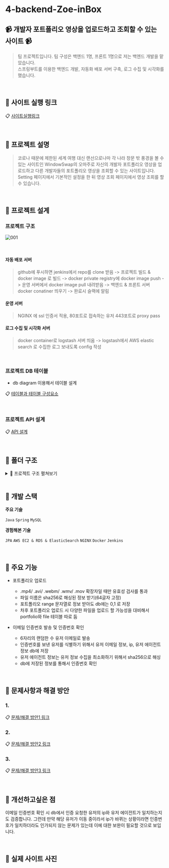 # 4-backend-Zoe-inBox

## 📹 개발자 포트폴리오 영상을 업로드하고 조회할 수 있는 사이트 📹

> 팀 프로젝트입니다. 팀 구성은 백엔드 1명, 프론트 1명으로 저는 백엔드 개발을 맡았습니다. <br>
> 스프링부트를 이용한 백엔드 개발, 자동화 배포 서버 구축, 로그 수집 및 시각화를 했습니다.

<br>


## :pushpin: 사이트 실행 링크

:clipboard: [사이트실행링크](https://in-box.co.kr/)


<br>

## :pushpin: 프로젝트 설명


> 코로나 때문에 제한된 세계 여행 대신 랜선으로나마 각 나라 창문 밖 풍경을 볼 수 있는 사이트인 WindowSwap의 오마주로
> 자신의 개발자 포트폴리오 영상을 업로드하고 다른 개발자들의 포트폴리오 영상을 조회할 수 있는 사이트입니다.
> Setting 페이지에서 기본적인 설정을 한 뒤 영상 조회 페이지에서 영상 조회를 할 수 있습니다.


<br>


## 📌 프로젝트 설계
### 프로젝트 구조

![001](https://user-images.githubusercontent.com/98700133/192776047-1db386b0-c80f-4dfc-b4ff-c82a0eccd6f3.png)

<br>

#### 자동 배포 서버

> github에 푸시하면 jenkins에서 repo를 clone 받음 -> 프로젝트 빌드 & docker image 로 빌드 -> docker private registry에 docker image push -> 운영 서버에서 docker image pull 내려받음 -> 백엔드 & 프론트 서버 docker conatiner 띄우기 -> 완료시 슬랙에 알림

#### 운영 서버

> NGINX 에 ssl 인증서 적용, 80포트로 접속하는 유저 443포트로 proxy pass

#### 로그 수집 및 시각화 서버

> docker container로 logstash 서버 띄움 -> logstash에서 AWS elastic search 로 수집한 로그 보내도록 config 작성


<br>

### 프로젝트 DB 테이블
- db diagram 이용해서 테이블 설계

:clipboard: [테이블과 테이블 구성요소](https://closed-glade-095.notion.site/ERD-7c5b5591bc4049488209e1f8cf4c7439)


<br>

### 프로젝트 API 설계


:clipboard: [API 설계](https://closed-glade-095.notion.site/IN-BOX-API-def2c1b66a254d8c98d76067260c553d)


<br>


## 📁 폴더 구조



<details>
    <summary> 🧷 프로젝트 구조 펼쳐보기</summary>

```bash
main
├── java
│   ├── inbox.inbox
│   │   ├──  config
│   │   │   ├──  ApplicationContextConfig
│   │   │   ├──  CorsConfig
│   │   │   └──  WebMvcConfig
│   │   ├──  cookie # SameSite가 아닐 때 요청에 대해 쿠키가 바로 받아와지지 않고 다음 요청에 받아와지는 문제 해결하기 위한 API 작성 
│   │   │   ├──  CookieController
│   │   │   └──  CookieResponseMessage
│   │   ├──  exception # 예외 관련 디렉토리
│   │   │   ├──  CustomizedExceptionHandler
│   │   │   ├──  DateValidated
│   │   │   ├──  DateValidator
│   │   │   ├──  ExceptionMessage
│   │   │   ├──  ValidationGroup
│   │   │   ├──  ValuesAllowed
│   │   │   └──  ValuesAllowedValidatior
│   │   ├──  filter # 영상 썸네일 디렉토리 (기획 상 공통명칭 filter 였다가 프로젝트 막바지에 Thumbnail로 바뀜)
│   │   │   └──  FilterController
│   │   ├──  logging
│   │   │   └──  LoggingInterceptor
│   │   ├──  portfolio # 포트폴리오 디렉토리
│   │   │   ├──  Portfolio
│   │   │   ├──  PortfolioConfirm
│   │   │   ├──  PortfolioConfirmDto
│   │   │   ├──  PortfolioConfirmNotFoundException
│   │   │   ├──  PortfolioConfirmRepository
│   │   │   ├──  PortfolioConfirmUnauthorizedException
│   │   │   ├──  PortfolioController
│   │   │   ├──  PortfolioDto
│   │   │   ├──  PortfolioFile
│   │   │   ├──  PortfolioFileRepository
│   │   │   ├──  PortfolioNotFoundException
│   │   │   ├──  PortfolioRangeConflictException
│   │   │   ├──  PortfolioRepository
│   │   │   ├──  PortfolioResponseMessage
│   │   │   └──  PortfolioService
│   │   ├──  utils
│   │   │   ├──  ConstantManager
│   │   │   ├──  CookieManager
│   │   │   └──  UserInfoManager
│   │   └─── app
├── resources
│   ├── static
│   │  └──  index.html
│   ├── templates
│   │  └──  mail.html
│   ├── application.yml
│   ├── log4jdbc.log4j2.properties
│   ├── logback-spring-local.xml
└   └── logback-spring-prod.xml
```


<!-- summary 아래 한칸 공백 두고 내용 삽입 -->

</details>

<br>


## 📌 개발 스택

**주요 기술**

`Java` `Spring` `MySQL`

**경험해본 기술**

`JPA` `AWS EC2 & RDS & ElasticSearch` `NGINX` `Docker` `Jenkins`

<br>

## 📌 주요 기능
 
 * 포트폴리오 업로드
    
    * .mp4/ .avi/ .webm/ .wmv/ .mov 확장자일 때만 유효성 검사를 통과
    * 파일 이름은 sha256로 해싱된 정보 받기(64글자 고정)
    * 포트폴리오 range 문자열로 정보 받아도 db에는 0,1 로 저장
    * 차후 포트폴리오 업로드 시 다양한 파일을 업로드 할 가능성을 대비해서 portfolio와 file 테이블 따로 둠
    

* 이메일 인증번호 발송 및 인증번호 확인
    
    * 6자리의 랜덤한 수 유저 이메일로 발송
    * 인증번호를 보낸 유저를 식별하기 위해서 유저 이메일 정보, ip, 유저 에이전트 정보 db에 저장
    * 유저 에이전트 정보는 유저 정보 수집을 최소화하기 위해서 sha256으로 해싱
    * db에 저장된 정보를 통해서 인증번호 확인
    

<br>

## 📌 문제사항과 해결 방안

### 1.

:clipboard: [문제/해결 방안1 링크](https://closed-glade-095.notion.site/in-box-1-81b92965a5d84ed1b2671ad33faf41c1)

### 2.

:clipboard: [문제/해결 방안2 링크](https://closed-glade-095.notion.site/in-box-2-ef41754e9ab34d3cab95832ad47c0f93)


### 3.

:clipboard: [문제/해결 방안3 링크](https://closed-glade-095.notion.site/in-box-3-17adbff4f324437c89c29f1c9c2c20f1)


<br>


## 📌 개선하고싶은 점 

이메일 인증번호 확인 시 db에서 인증 요청한 유저의 ip와 유저 에이전트가 일치하는지도 검증합니다. 그런데 만약 해당 유저가 이동 중이라서 ip가 바뀌는 상황이라면 인증번호가 일치하더라도 인가되지 않는 문제가 있는데 이에 대한 보완이 필요할 것으로 보입니다.



<br>


## 📌 실제 사이트 사진

